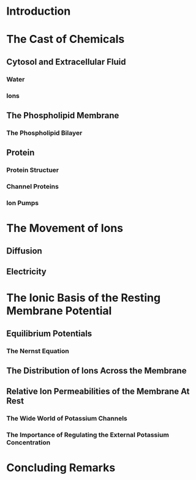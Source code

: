 # Introduction

# The Cast of Chemicals

## Cytosol and Extracellular Fluid

### Water
### Ions

## The Phospholipid Membrane

### The Phospholipid Bilayer

## Protein
### Protein Structuer
### Channel Proteins
### Ion Pumps

# The Movement of Ions

## Diffusion

## Electricity

# The Ionic Basis of the Resting Membrane Potential

## Equilibrium Potentials

### The Nernst Equation

## The Distribution of Ions Across the Membrane

## Relative Ion Permeabilities of the Membrane At Rest

### The Wide World of Potassium Channels

### The Importance of Regulating the External Potassium Concentration

# Concluding Remarks